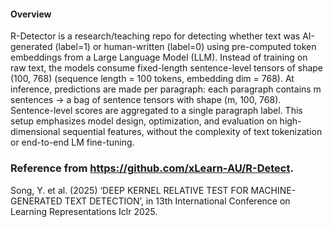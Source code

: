 #### Overview
R-Detector is a research/teaching repo for detecting whether text was AI-generated (label=1) or human-written (label=0) using pre-computed token embeddings from a Large Language Model (LLM).
Instead of training on raw text, the models consume fixed-length sentence-level tensors of shape (100, 768) (sequence length = 100 tokens, embedding dim = 768).
At inference, predictions are made per paragraph: each paragraph contains m sentences → a bag of sentence tensors with shape (m, 100, 768). Sentence-level scores are aggregated to a single paragraph label. 
This setup emphasizes model design, optimization, and evaluation on high-dimensional sequential features, without the complexity of text tokenization or end-to-end LM fine-tuning.

### Reference from https://github.com/xLearn-AU/R-Detect.  
Song, Y. et al. (2025) ‘DEEP KERNEL RELATIVE TEST FOR MACHINE-GENERATED TEXT DETECTION’, in 13th International Conference on Learning Representations Iclr 2025.
